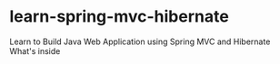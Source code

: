 # learn-spring-mvc-hibernate
Learn to Build Java Web Application using Spring MVC and Hibernate
What's inside
